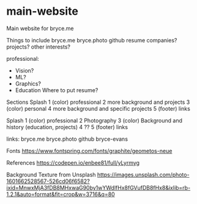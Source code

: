 # main-website
Main website for bryce.me

Things to include
bryce.me
bryce.photo
github
resume
companies?
projects?
other interests?

professional:
* Vision?
* ML?
* Graphics?
* Education
Where to put resume?

Sections
Splash
1 (color) professional
2 more background and projects
3 (color) personal
4 more background and specific projects
5 (footer) links

Splash
1 (color) professional
2 Photography
3 (color) Background and history  (education, projects)
4 ??
5 (footer) links

links: 
bryce.me
bryce.photo
github bryce-evans

Fonts
https://www.fontspring.com/fonts/graphite/geometos-neue

References
https://codepen.io/enbee81/full/yLyrmyg

Background Texture from Unsplash
https://images.unsplash.com/photo-1601662528567-526cd06f6582?ixid=MnwxMjA3fDB8MHxwaG90by1wYWdlfHx8fGVufDB8fHx8&ixlib=rb-1.2.1&auto=format&fit=crop&w=3716&q=80